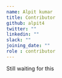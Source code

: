 ```yaml
---
name: Alpit kumar
title: Contributor
github: alpit4
twitter: ""
linkedin: ""
slack: ""
joining_date: ""
role : contributor
---
```


Still waiting for this
